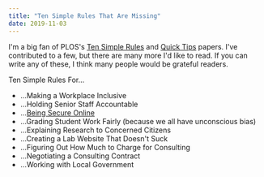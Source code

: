 ```yaml
---
title: "Ten Simple Rules That Are Missing"
date: 2019-11-03
---
```


I'm a big fan of PLOS's [Ten Simple Rules](https://collections.plos.org/ten-simple-rules)
and [Quick Tips](https://collections.plos.org/search?q=ten+quick+tips) papers.
I've contributed to a few,
but there are many more I'd like to read.
If you can write any of these,
I think many people would be grateful readers.

Ten Simple Rules For…

-   …Making a Workplace Inclusive
-   …Holding Senior Staff Accountable
-   …[Being Secure Online](https://ssd.eff.org/)
-   …Grading Student Work Fairly (because we all have unconscious bias)
-   …Explaining Research to Concerned Citizens
-   …Creating a Lab Website That Doesn't Suck
-   …Figuring Out How Much to Charge for Consulting
-   …Negotiating a Consulting Contract
-   …Working with Local Government
